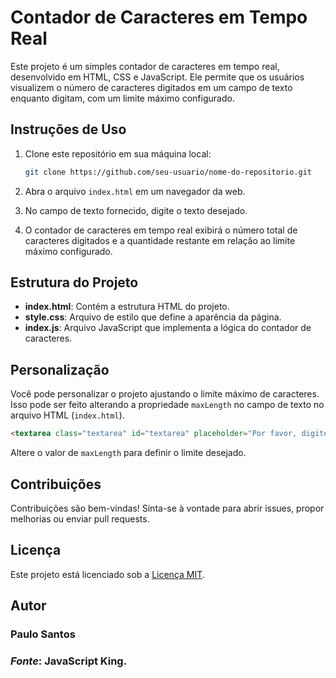 # Contador de Caracteres em Tempo Real

Este projeto é um simples contador de caracteres em tempo real, desenvolvido em HTML, CSS e JavaScript. Ele permite que os usuários visualizem o número de caracteres digitados em um campo de texto enquanto digitam, com um limite máximo configurado.

## Instruções de Uso

1. Clone este repositório em sua máquina local:

    ```bash
    git clone https://github.com/seu-usuario/nome-do-repositorio.git
    ```

2. Abra o arquivo `index.html` em um navegador da web.

3. No campo de texto fornecido, digite o texto desejado.

4. O contador de caracteres em tempo real exibirá o número total de caracteres digitados e a quantidade restante em relação ao limite máximo configurado.

## Estrutura do Projeto

- **index.html**: Contém a estrutura HTML do projeto.
- **style.css**: Arquivo de estilo que define a aparência da página.
- **index.js**: Arquivo JavaScript que implementa a lógica do contador de caracteres.

## Personalização

Você pode personalizar o projeto ajustando o limite máximo de caracteres. Isso pode ser feito alterando a propriedade `maxLength` no campo de texto no arquivo HTML (`index.html`).

```html
<textarea class="textarea" id="textarea" placeholder="Por favor, digite seu texto aqui..." maxLength="144"></textarea>
```

Altere o valor de `maxLength` para definir o limite desejado.

## Contribuições

Contribuições são bem-vindas! Sinta-se à vontade para abrir issues, propor melhorias ou enviar pull requests.


## Licença

Este projeto está licenciado sob a [Licença MIT](LICENSE).

## Autor

### Paulo Santos 
### *Fonte*: JavaScript King.